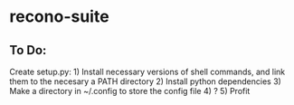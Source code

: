 # recono-suite

## To Do:
Create setup.py:
    1) Install necessary versions of shell commands, and link them to the necesary a PATH directory
    2) Install python dependencies
    3) Make a directory in ~/.config to store the config file
    4) ?
    5) Profit

